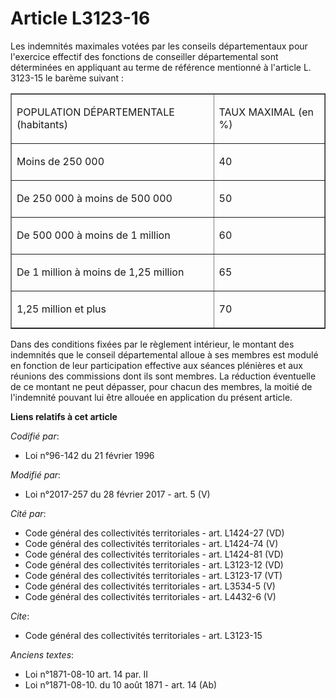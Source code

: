 # Article L3123-16

Les indemnités maximales votées par les conseils départementaux pour l'exercice effectif des fonctions de conseiller
départemental sont déterminées en appliquant au terme de référence mentionné à l'article L. 3123-15 le barème suivant : 

<table align="center" border="1" cellpadding="0" cellspacing="0" width="378">
  <tbody>
    <tr>
      <td>

POPULATION DÉPARTEMENTALE (habitants) 

</td>
      <td>

TAUX MAXIMAL (en %) 

</td>
    </tr>
    <tr>
      <td valign="top">

Moins de 250 000 

</td>
      <td valign="top">

40 

</td>
    </tr>
    <tr>
      <td valign="top">

De 250 000 à moins de 500 000 

</td>
      <td valign="top">

50 

</td>
    </tr>
    <tr>
      <td valign="top">

De 500 000 à moins de 1 million 

</td>
      <td valign="top">

60 

</td>
    </tr>
    <tr>
      <td valign="top">

De 1 million à moins de 1,25 million 

</td>
      <td valign="top">

65 

</td>
    </tr>
    <tr>
      <td valign="top">

1,25 million et plus 

</td>
      <td valign="top">

70 

</td>
    </tr>
  </tbody>
</table>

Dans des conditions fixées par le règlement intérieur, le montant des indemnités que le conseil départemental alloue à ses
membres est modulé en fonction de leur participation effective aux séances plénières et aux réunions des commissions dont ils
sont membres. La réduction éventuelle de ce montant ne peut dépasser, pour chacun des membres, la moitié de l'indemnité
pouvant lui être allouée en application du présent article.

**Liens relatifs à cet article**

_Codifié par_:

  - Loi n°96-142 du 21 février 1996

_Modifié par_:

  - Loi n°2017-257 du 28 février 2017 - art. 5 (V)

_Cité par_:

  - Code général des collectivités territoriales - art. L1424-27 (VD)
  - Code général des collectivités territoriales - art. L1424-74 (V)
  - Code général des collectivités territoriales - art. L1424-81 (VD)
  - Code général des collectivités territoriales - art. L3123-12 (VD)
  - Code général des collectivités territoriales - art. L3123-17 (VT)
  - Code général des collectivités territoriales - art. L3534-5 (V)
  - Code général des collectivités territoriales - art. L4432-6 (V)

_Cite_:

  - Code général des collectivités territoriales - art. L3123-15

_Anciens textes_:

  - Loi n°1871-08-10 art. 14 par. II
  - Loi n°1871-08-10. du 10 août 1871 - art. 14 (Ab)
